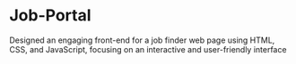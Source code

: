 # Job-Portal
Designed an engaging front-end for a job finder web page using HTML, CSS, and JavaScript, focusing on an interactive and user-friendly interface
